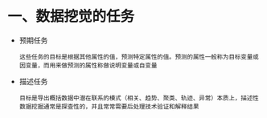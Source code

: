 # 一、数据挖觉的任务 #
- 预期任务
    
	`这些任务的目标是根据其他属性的值，预测特定属性的值。预测的属性一般称为目标变量或因变量，而用来做预测的属性称做说明变量或自变量`

- 描述任务

    `目标是导出概括数据中潜在联系的模式（相关、趋势、聚类、轨迹、异常）本质上，描述性数据挖掘通常是探查性的，并且常常需要后处理技术验证和解释结果`